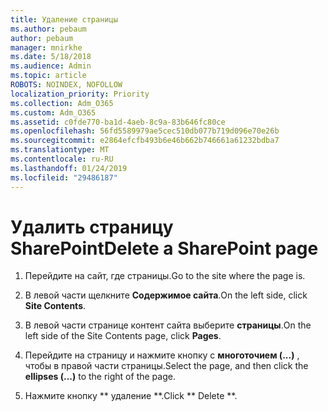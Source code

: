 ```yaml
---
title: Удаление страницы
ms.author: pebaum
author: pebaum
manager: mnirkhe
ms.date: 5/18/2018
ms.audience: Admin
ms.topic: article
ROBOTS: NOINDEX, NOFOLLOW
localization_priority: Priority
ms.collection: Adm_O365
ms.custom: Adm_O365
ms.assetid: c0fde770-ba1d-4aeb-8c9a-83b646fc80ce
ms.openlocfilehash: 56fd5589979ae5cec510db077b719d096e70e26b
ms.sourcegitcommit: e2864efcfb493b6e46b662b746661a61232bdba7
ms.translationtype: MT
ms.contentlocale: ru-RU
ms.lasthandoff: 01/24/2019
ms.locfileid: "29486187"
---
```

# <a name="delete-a-sharepoint-page"></a><span data-ttu-id="29c57-102">Удалить страницу SharePoint</span><span class="sxs-lookup"><span data-stu-id="29c57-102">Delete a SharePoint page</span></span>

1. <span data-ttu-id="29c57-103">Перейдите на сайт, где страницы.</span><span class="sxs-lookup"><span data-stu-id="29c57-103">Go to the site where the page is.</span></span>
    
2. <span data-ttu-id="29c57-104">В левой части щелкните **Содержимое сайта**.</span><span class="sxs-lookup"><span data-stu-id="29c57-104">On the left side, click **Site Contents**.</span></span> 
    
3. <span data-ttu-id="29c57-105">В левой части странице контент сайта выберите **страницы**.</span><span class="sxs-lookup"><span data-stu-id="29c57-105">On the left side of the Site Contents page, click **Pages**.</span></span> 
    
4. <span data-ttu-id="29c57-106">Перейдите на страницу и нажмите кнопку с **многоточием (...)** , чтобы в правой части страницы.</span><span class="sxs-lookup"><span data-stu-id="29c57-106">Select the page, and then click the **ellipses (...)** to the right of the page.</span></span> 
    
5. <span data-ttu-id="29c57-107">Нажмите кнопку \*\* удаление \*\*.</span><span class="sxs-lookup"><span data-stu-id="29c57-107">Click \*\* Delete \*\*.</span></span> 
    

